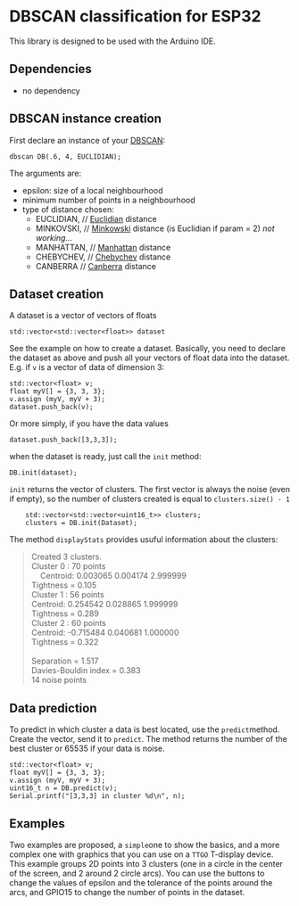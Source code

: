 # DBSCAN classification for ESP32
This library is designed to be used with the Arduino IDE.

## Dependencies
* no dependency

## DBSCAN instance creation
First declare an instance of your [DBSCAN](https://en.wikipedia.org/wiki/DBSCAN):
```
dbscan DB(.6, 4, EUCLIDIAN);
```
The arguments are:
* epsilon: size of a local neighbourhood
* minimum number of points in a neighbourhood
* type of distance chosen:
	*  EUCLIDIAN,  // [Euclidian](https://en.wikipedia.org/wiki/Euclidean_space#Distance_and_length) distance
	*  MINKOVSKI,  // [Minkowski](https://en.wikipedia.org/wiki/Minkowski_distance) distance (is Euclidian if param = 2) _not working..._
	*  MANHATTAN,  // [Manhattan](https://en.wikipedia.org/wiki/Taxicab_geometry) distance
	*  CHEBYCHEV,  // [Chebychev](https://en.wikipedia.org/wiki/Chebyshev_distance) distance
	*  CANBERRA    // [Canberra](https://en.wikipedia.org/wiki/Canberra_distance) distance

## Dataset creation
A dataset is a vector of vectors of floats
```
std::vector<std::vector<float>> dataset
```
See the example on how to create a dataset. Basically, you need to declare the dataset as above and push all your vectors of float data into the dataset. E.g. if `v` is a vector of data of dimension 3:
```
std::vector<float> v;
float myV[] = {3, 3, 3};
v.assign (myV, myV + 3);
dataset.push_back(v);
```
Or more simply, if you have the data values
```
dataset.push_back([3,3,3]);
```

when the dataset is ready, just call the `init` method:
```
DB.init(dataset);
```
`init` returns the vector of clusters. The first vector is always the noise (even if empty), so the number of clusters created is equal to `clusters.size() - 1`
```
    std::vector<std::vector<uint16_t>> clusters;
    clusters = DB.init(Dataset);
```
The method `displayStats` provides usuful information about the clusters:
> Created 3 clusters.<br>
> Cluster 0 : 70 points<br>
> 	&nbsp;&nbsp;&nbsp;&nbsp;Centroid: 0.003065 0.004174 2.999999 <br>
> 	Tightness = 0.105<br>
> Cluster 1 : 56 points<br>
> 	Centroid: 0.254542 0.028865 1.999999 <br>
> 	Tightness = 0.289<br>
> Cluster 2 : 60 points<br>
> 	Centroid: -0.715484 0.040681 1.000000 <br>
> 	Tightness = 0.322<br>
> <br>
> Separation = 1.517<br>
> Davies-Bouldin index = 0.383<br>
> 14 noise points<br>

## Data prediction
To predict in which cluster a data is best located, use the `predict`method. Create the vector, send it to `predict`. The method returns the number of the best cluster or 65535 if your data is noise.
```
std::vector<float> v;
float myV[] = {3, 3, 3};
v.assign (myV, myV + 3);
uint16_t n = DB.predict(v);
Serial.printf("[3,3,3] in cluster %d\n", n);
```

## Examples
Two examples are proposed, a `simple`one to show the basics, and a more complex one with graphics that you can use on a `TTGO` T-display device. This example groups 2D points into 3 clusters (one in a circle in the center of the screen, and 2 around 2 circle arcs). You can use the buttons to change the values of epsilon and the tolerance of the points around the arcs, and GPIO15 to change the number of points in the dataset.
  